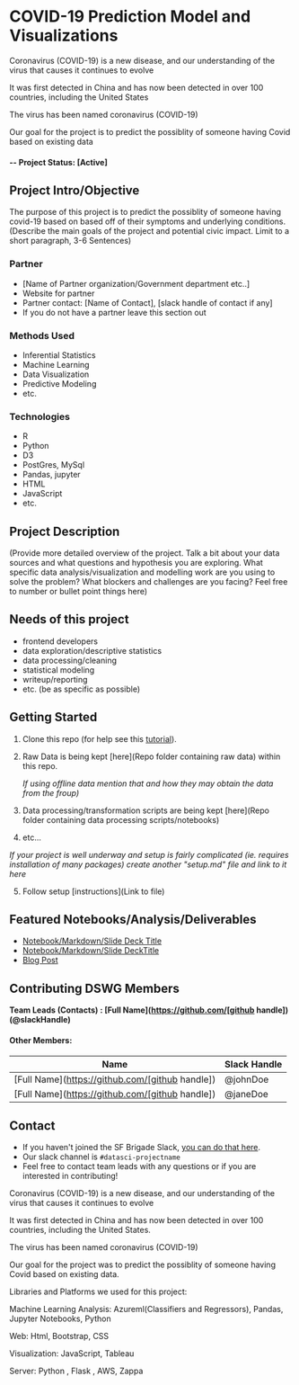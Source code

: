 # COVID-19 Prediction Model and Visualizations
Coronavirus (COVID-19) is a new disease, and our understanding of the virus that causes it continues to evolve

It was first detected in China and has now been detected in over 100 countries, including the United States

The virus has been named coronavirus (COVID-19)

Our goal for the project is to predict the possiblity of someone having Covid based on existing data

#### -- Project Status: [Active]

## Project Intro/Objective
The purpose of this project is to predict the possiblity of someone having covid-19 based on based off of their symptoms and underlying conditions. (Describe the main goals of the project and potential civic impact. Limit to a short paragraph, 3-6 Sentences)

### Partner
* [Name of Partner organization/Government department etc..]
* Website for partner
* Partner contact: [Name of Contact], [slack handle of contact if any]
* If you do not have a partner leave this section out

### Methods Used
* Inferential Statistics
* Machine Learning
* Data Visualization
* Predictive Modeling
* etc.

### Technologies
* R 
* Python
* D3
* PostGres, MySql
* Pandas, jupyter
* HTML
* JavaScript
* etc. 

## Project Description
(Provide more detailed overview of the project.  Talk a bit about your data sources and what questions and hypothesis you are exploring. What specific data analysis/visualization and modelling work are you using to solve the problem? What blockers and challenges are you facing?  Feel free to number or bullet point things here)

## Needs of this project

- frontend developers
- data exploration/descriptive statistics
- data processing/cleaning
- statistical modeling
- writeup/reporting
- etc. (be as specific as possible)

## Getting Started

1. Clone this repo (for help see this [tutorial](https://help.github.com/articles/cloning-a-repository/)).
2. Raw Data is being kept [here](Repo folder containing raw data) within this repo.

    *If using offline data mention that and how they may obtain the data from the froup)*
    
3. Data processing/transformation scripts are being kept [here](Repo folder containing data processing scripts/notebooks)
4. etc...

*If your project is well underway and setup is fairly complicated (ie. requires installation of many packages) create another "setup.md" file and link to it here*  

5. Follow setup [instructions](Link to file)

## Featured Notebooks/Analysis/Deliverables
* [Notebook/Markdown/Slide Deck Title](link)
* [Notebook/Markdown/Slide DeckTitle](link)
* [Blog Post](link)


## Contributing DSWG Members

**Team Leads (Contacts) : [Full Name](https://github.com/[github handle])(@slackHandle)**

#### Other Members:

|Name     |  Slack Handle   | 
|---------|-----------------|
|[Full Name](https://github.com/[github handle])| @johnDoe        |
|[Full Name](https://github.com/[github handle]) |     @janeDoe    |

## Contact
* If you haven't joined the SF Brigade Slack, [you can do that here](http://c4sf.me/slack).  
* Our slack channel is `#datasci-projectname`
* Feel free to contact team leads with any questions or if you are interested in contributing!

Coronavirus (COVID-19) is a new disease, and our understanding of the virus that causes it continues to evolve

It was first detected in China and has now been detected in over 100 countries, including the United States. 

The virus has been named coronavirus (COVID-19)

Our goal for the project was to predict the possiblity of someone having Covid based on existing data.

Libraries and Platforms we used for this project:

Machine Learning Analysis: Azureml(Classifiers and Regressors), Pandas, Jupyter Notebooks, Python

Web: Html, Bootstrap, CSS

Visualization: JavaScript, Tableau

Server: Python , Flask , AWS, Zappa


